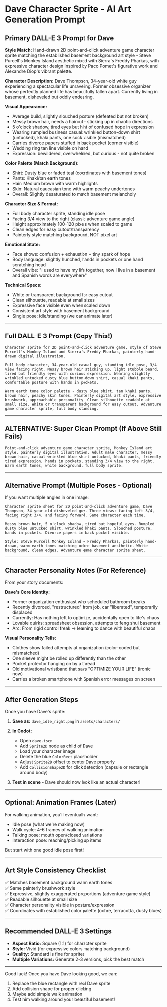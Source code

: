 # Dave Character Sprite - AI Art Generation Prompt

## Primary DALL-E 3 Prompt for Dave

**Style Match:** Hand-drawn 2D point-and-click adventure game character sprite matching the established basement background art style - Steve Purcell's Monkey Island aesthetic mixed with Sierra's Freddy Pharkas, with expressive character design inspired by Paco Pomet's figurative work and Alexandre Diop's vibrant palette.

**Character Description:**
Dave Thompson, 34-year-old white guy experiencing a spectacular life unraveling. Former obsessive organizer whose perfectly planned life has beautifully fallen apart. Currently living in basement, disheveled but oddly endearing.

**Visual Appearance:**

- Average build, slightly slouched posture (defeated but not broken)
- Messy brown hair, needs a haircut - sticking up in chaotic directions
- 5 o'clock shadow, tired eyes but hint of confused hope in expression
- Wearing rumpled business casual: wrinkled button-down shirt (untucked), khaki pants, one sock visible (mismatched)
- Carries divorce papers stuffed in back pocket (corner visible)
- Wedding ring tan line visible on hand
- Expression: bewildered, overwhelmed, but curious - not quite broken

**Color Palette (Match Background):**

- Shirt: Dusty blue or faded teal (coordinates with basement tones)
- Pants: Khaki/tan earth tones
- Hair: Medium brown with warm highlights
- Skin: Natural caucasian tone with warm peachy undertones
- Overall: Slightly desaturated to match basement melancholy

**Character Size & Format:**

- Full body character sprite, standing idle pose
- Facing 3/4 view to the right (classic adventure game angle)
- Height approximately 100-120 pixels when scaled to game
- Clean edges for easy cutout/transparency
- Painterly style matching background, NOT pixel art

**Emotional State:**

- Face shows: confusion + exhaustion + tiny spark of hope
- Body language: slightly hunched, hands in pockets or one hand scratching head
- Overall vibe: "I used to have my life together, now I live in a basement and Spanish words are everywhere"

**Technical Specs:**

- White or transparent background for easy cutout
- Clean silhouette, readable at small sizes
- Expressive face visible even when scaled down
- Consistent art style with basement background
- Single pose: idle/standing (we can animate later)

---

## Full DALL-E 3 Prompt (Copy This!)

```
Character sprite for 2D point-and-click adventure game, style of Steve Purcell's Monkey Island and Sierra's Freddy Pharkas, painterly hand-drawn digital illustration.

Full body character, 34-year-old casual guy, standing idle pose, 3/4 view facing right. Messy brown hair sticking up, light stubble beard, tired but friendly eyes with curious expression. Wearing slightly wrinkled untucked dusty blue button-down shirt, casual khaki pants, comfortable posture with hands in pockets.

Warm earth tone color palette - dusty blue shirt, tan khaki pants, brown hair, peachy skin tones. Painterly digital art style, expressive brushwork, approachable personality. Clean silhouette readable at small size. White or transparent background for easy cutout. Adventure game character sprite, full body standing.
```

---

## ALTERNATIVE: Super Clean Prompt (If Above Still Fails)

```
Point-and-click adventure game character sprite, Monkey Island art style, painterly digital illustration. Adult male character, messy brown hair, casual wrinkled blue shirt untucked, khaki pants, friendly tired expression, hands in pockets, standing 3/4 view to the right. Warm earth tones, white background, full body sprite.
```

---

## Alternative Prompt (Multiple Poses - Optional)

If you want multiple angles in one image:

```
Character sprite sheet for 2D point-and-click adventure game, Dave Thompson, 34-year-old disheveled guy. Three views: facing left 3/4, facing right 3/4, and facing forward. Same character each time.

Messy brown hair, 5 o'clock shadow, tired but hopeful eyes. Rumpled dusty blue untucked shirt, wrinkled khaki pants. Slouched posture, hands in pockets. Divorce papers in back pocket visible.

Style: Steve Purcell Monkey Island + Freddy Pharkas, painterly hand-drawn, warm earth tones matching ochre basement aesthetic. White background, clean edges. Adventure game character sprite sheet.
```

---

## Character Personality Notes (For Reference)

From your story documents:

**Dave's Core Identity:**

- Former organization enthusiast who scheduled bathroom breaks
- Recently divorced, "restructured" from job, car "liberated", temporarily displaced
- Currently: Has nothing left to optimize, accidentally open to life's chaos
- Lovable quirks: spreadsheet obsession, attempts to feng shui basement
- Arc: From rigid control freak → learning to dance with beautiful chaos

**Visual Personality Tells:**

- Clothes show failed attempts at organization (color-coded but mismatched)
- One sleeve might be rolled up differently than the other
- Pocket protector hanging on by a thread
- Old motivational wristband that says "OPTIMIZE YOUR LIFE" (ironic now)
- Carries a broken smartphone with Spanish error messages on screen

---

## After Generation Steps

Once you have Dave's sprite:

1. **Save as:** `dave_idle_right.png` in `assets/characters/`
2. **In Godot:**

   - Open `dave.tscn`
   - Add `Sprite2D` node as child of Dave
   - Load your character image
   - Delete the blue `ColorRect` placeholder
   - Adjust `Sprite2D` offset to center Dave properly
   - Add `CollisionShape2D` for click detection (capsule or rectangle around body)

3. **Test in scene** - Dave should now look like an actual character!

---

## Optional: Animation Frames (Later)

For walking animation, you'll eventually want:

- Idle pose (what we're making now)
- Walk cycle: 4-6 frames of walking animation
- Talking pose: mouth open/closed variations
- Interaction pose: reaching/picking up items

But start with one good idle pose first!

---

## Art Style Consistency Checklist

✅ Matches basement background warm earth tones  
✅ Same painterly brushwork style  
✅ Expressive, slightly exaggerated proportions (adventure game style)  
✅ Readable silhouette at small size  
✅ Character personality visible in posture/expression  
✅ Coordinates with established color palette (ochre, terracotta, dusty blues)

---

## Recommended DALL-E 3 Settings

- **Aspect Ratio:** Square (1:1) for character sprite
- **Style:** Vivid (for expressive colors matching background)
- **Quality:** Standard is fine for sprites
- **Multiple Variations:** Generate 2-3 versions, pick the best match

---

Good luck! Once you have Dave looking good, we can:

1. Replace the blue rectangle with real Dave sprite
2. Add collision shape for proper clicking
3. Maybe add simple walk animation
4. Test him walking around your beautiful basement!
